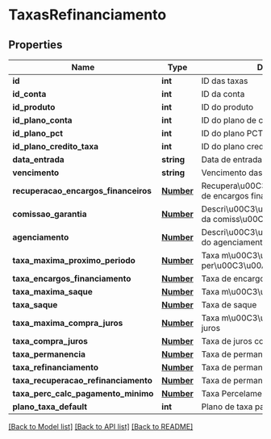 # TaxasRefinanciamento

## Properties
Name | Type | Description | Notes
------------ | ------------- | ------------- | -------------
**id** | **int** | ID das taxas | [optional] 
**id_conta** | **int** | ID da conta | [optional] 
**id_produto** | **int** | ID do produto | [optional] 
**id_plano_conta** | **int** | ID do plano de contas | [optional] 
**id_plano_pct** | **int** | ID do plano PCT | [optional] 
**id_plano_credito_taxa** | **int** | ID do plano credito taxa | [optional] 
**data_entrada** | **string** | Data de entrada | [optional] 
**vencimento** | **string** | Vencimento das taxas | [optional] 
**recuperacao_encargos_financeiros** | [**Number**](Number.md) | Recupera\u00C3\u00A7\u00C3\u00A3o de encargos financeiro | [optional] 
**comissao_garantia** | [**Number**](Number.md) | Descri\u00C3\u00A7\u00C3\u00A3o da comiss\u00C3\u00A3o de garantia | [optional] 
**agenciamento** | [**Number**](Number.md) | Descri\u00C3\u00A7\u00C3\u00A3o do agenciamento | [optional] 
**taxa_maxima_proximo_periodo** | [**Number**](Number.md) | Taxa m\u00C3\u00A1xima do proximo per\u00C3\u00ADodo | [optional] 
**taxa_encargos_financiamento** | [**Number**](Number.md) | Taxa de encargos do financiamento | [optional] 
**taxa_maxima_saque** | [**Number**](Number.md) | Taxa m\u00C3\u00A1xima de saque | [optional] 
**taxa_saque** | [**Number**](Number.md) | Taxa de saque | [optional] 
**taxa_maxima_compra_juros** | [**Number**](Number.md) | Taxa m\u00C3\u00A1xima de compras juros | [optional] 
**taxa_compra_juros** | [**Number**](Number.md) | Taxa de juros compra | [optional] 
**taxa_permanencia** | [**Number**](Number.md) | Taxa de permanencia | [optional] 
**taxa_refinanciamento** | [**Number**](Number.md) | Taxa de permanencia | [optional] 
**taxa_recuperacao_refinanciamento** | [**Number**](Number.md) | Taxa de permanencia | [optional] 
**taxa_perc_calc_pagamento_minimo** | [**Number**](Number.md) | Taxa Percelamento pagamento minimo | [optional] 
**plano_taxa_default** | **int** | Plano de taxa padr\u00C3\u00A3o | [optional] 

[[Back to Model list]](../README.md#documentation-for-models) [[Back to API list]](../README.md#documentation-for-api-endpoints) [[Back to README]](../README.md)


